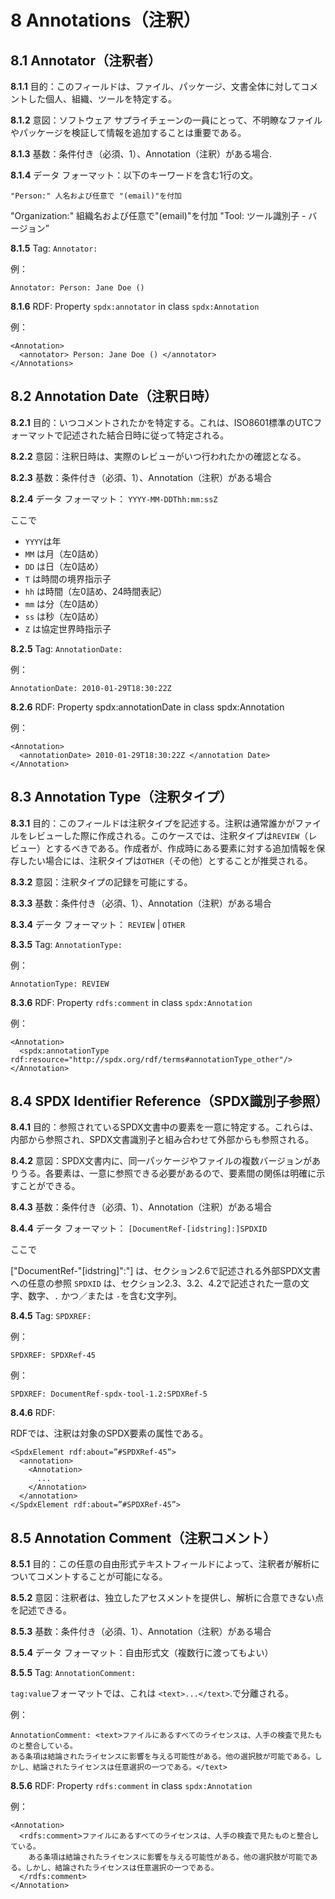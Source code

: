 ﻿# 8 Annotations（注釈）

## 8.1 Annotator（注釈者） <a name="8.1"></a>

**8.1.1** 目的：このフィールドは、ファイル、パッケージ、文書全体に対してコメントした個人、組織、ツールを特定する。

**8.1.2** 意図：ソフトウェア サプライチェーンの一員にとって、不明瞭なファイルやパッケージを検証して情報を追加することは重要である。

**8.1.3** 基数：条件付き（必須、1）、Annotation（注釈）がある場合.

**8.1.4** データ フォーマット：以下のキーワードを含む1行の文。

    "Person:" 人名および任意で "(email)"を付加
 "Organization:" 組織名および任意で"(email)"を付加
 "Tool: ツール識別子 - バージョン”

**8.1.5**  Tag: `Annotator:`

例：

    Annotator: Person: Jane Doe ()

**8.1.6** RDF: Property `spdx:annotator` in class `spdx:Annotation`

例：

    <Annotation>
      <annotator> Person: Jane Doe () </annotator>
    </Annotations>

## 8.2 Annotation Date（注釈日時） <a name="8.2"></a>

**8.2.1** 目的：いつコメントされたかを特定する。これは、ISO8601標準のUTCフォーマットで記述された結合日時に従って特定される。

**8.2.2** 意図：注釈日時は、実際のレビューがいつ行われたかの確認となる。

**8.2.3** 基数：条件付き（必須、1）、Annotation（注釈）がある場合

**8.2.4** データ フォーマット： `YYYY-MM-DDThh:mm:ssZ`

ここで

* `YYYY`は年
* `MM` は月（左0詰め）
* `DD` は日（左0詰め）
* `T` は時間の境界指示子
* `hh` は時間（左0詰め、24時間表記）
* `mm` は分（左0詰め）
* `ss`  は秒（左0詰め）
* `Z` は協定世界時指示子

**8.2.5** Tag: `AnnotationDate:`

例：

    AnnotationDate: 2010-01-29T18:30:22Z

**8.2.6** RDF: Property spdx:annotationDate in class spdx:Annotation

例：

    <Annotation>
      <annotationDate> 2010-01-29T18:30:22Z </annotation Date>
    </Annotation>

## 8.3 Annotation Type（注釈タイプ） <a name="8.3"></a>

**8.3.1** 目的：このフィールドは注釈タイプを記述する。注釈は通常誰かがファイルをレビューした際に作成される。このケースでは、注釈タイプは`REVIEW`（レビュー）とするべきである。作成者が、作成時にある要素に対する追加情報を保存したい場合には、注釈タイプは`OTHER`（その他）とすることが推奨される。

**8.3.2** 意図：注釈タイプの記録を可能にする。

**8.3.3** 基数：条件付き（必須、1）、Annotation（注釈）がある場合

**8.3.4** データ フォーマット： `REVIEW` | `OTHER`

**8.3.5** Tag: `AnnotationType:`

例：

    AnnotationType: REVIEW

**8.3.6** RDF: Property `rdfs:comment` in class `spdx:Annotation`

例：

    <Annotation>
      <spdx:annotationType rdf:resource="http://spdx.org/rdf/terms#annotationType_other"/>
    </Annotation>

## 8.4 SPDX Identifier Reference（SPDX識別子参照） <a name="8.4"></a>

**8.4.1** 目的：参照されているSPDX文書中の要素を一意に特定する。これらは、内部から参照され、SPDX文書識別子と組み合わせて外部からも参照される。

**8.4.2** 意図：SPDX文書内に、同一パッケージやファイルの複数バージョンがありうる。各要素は、一意に参照できる必要があるので、要素間の関係は明確に示すことができる。

**8.4.3** 基数：条件付き（必須、1）、Annotation（注釈）がある場合

**8.4.4** データ フォーマット： `[DocumentRef-[idstring]:]SPDXID`

ここで

["DocumentRef-"[idstring]":"] は、セクション2.6で記述される外部SPDX文書への任意の参照
`SPDXID` は、セクション2.3、3.2、4.2で記述された一意の文字、数字、`.` かつ／または `-`を含む文字列。

**8.4.5** Tag: `SPDXREF:`

例：

    SPDXREF: SPDXRef-45

例：

    SPDXREF: DocumentRef-spdx-tool-1.2:SPDXRef-5

**8.4.6** RDF:

RDFでは、注釈は対象のSPDX要素の属性である。

    <SpdxElement rdf:about=”#SPDXRef-45”>
      <annotation>
        <Annotation>
          ...
        </Annotation>
      </annotation>
    </SpdxElement rdf:about=”#SPDXRef-45”>

## 8.5 Annotation Comment（注釈コメント） <a name="8.5"></a>

**8.5.1** 目的：この任意の自由形式テキストフィールドによって、注釈者が解析についてコメントすることが可能になる。

**8.5.2** 意図：注釈者は、独立したアセスメントを提供し、解析に合意できない点を記述できる。

**8.5.3** 基数：条件付き（必須、1）、Annotation（注釈）がある場合

**8.5.4** データ フォーマット：自由形式文（複数行に渡ってもよい）

**8.5.5** Tag: `AnnotationComment:`

`tag:value`フォーマットでは、これは `<text>...</text>`.で分離される。

例：

    AnnotationComment: <text>ファイルにあるすべてのライセンスは、人手の検査で見たものと整合している。
    ある条項は結論されたライセンスに影響を与える可能性がある。他の選択肢が可能である。しかし、結論されたライセンスは任意選択の一つである。</text>

**8.5.6** RDF: Property `rdfs:comment` in class `spdx:Annotation`

例：

    <Annotation>
      <rdfs:comment>ファイルにあるすべてのライセンスは、人手の検査で見たものと整合している。
        ある条項は結論されたライセンスに影響を与える可能性がある。他の選択肢が可能である。しかし、結論されたライセンスは任意選択の一つである。
      </rdfs:comment>
    </Annotation>